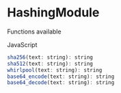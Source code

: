 # HashingModule

Functions available 

JavaScript
```javascript
sha256(text: string): string
sha512(text: string): string
whirlpool(text: string): string
base64_encode(text: string): string
base64_decode(text: string): string
```
